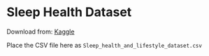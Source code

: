 # Sleep Health Dataset

Download from: [Kaggle](https://www.kaggle.com/datasets/uom190346a/sleep-health-and-lifestyle-dataset)

Place the CSV file here as `Sleep_health_and_lifestyle_dataset.csv`
